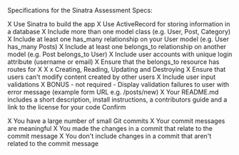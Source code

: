 Specifications for the Sinatra Assessment
Specs:

X Use Sinatra to build the app
X Use ActiveRecord for storing information in a database
X  Include more than one model class (e.g. User, Post, Category)
 X Include at least one has_many relationship on your User model (e.g. User has_many Posts)
  X Include at least one belongs_to relationship on another model (e.g. Post belongs_to User)
  X Include user accounts with unique login attribute (username or email)
 X Ensure that the belongs_to resource has routes for X X x Creating, Reading, Updating and Destroying
 X Ensure that users can't modify content created by other users
 X Include user input validations
 X BONUS - not required - Display validation failures to user with error message (example form URL e.g. /posts/new)
X Your README.md includes a short description, install instructions, a contributors guide and a link to the license for your code
Confirm

 X You have a large number of small Git commits
 X Your commit messages are meaningful
 X You made the changes in a commit that relate to the commit message
 X  You don't include changes in a commit that aren't related to the commit message
